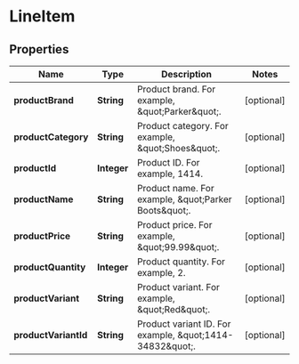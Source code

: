 

# LineItem

## Properties

Name | Type | Description | Notes
------------ | ------------- | ------------- | -------------
**productBrand** | **String** | Product brand. For example, \&quot;Parker\&quot;. |  [optional]
**productCategory** | **String** | Product category. For example, \&quot;Shoes\&quot;. |  [optional]
**productId** | **Integer** | Product ID. For example, 1414. |  [optional]
**productName** | **String** | Product name. For example, \&quot;Parker Boots\&quot;. |  [optional]
**productPrice** | **String** | Product price. For example, \&quot;99.99\&quot;. |  [optional]
**productQuantity** | **Integer** | Product quantity. For example, 2. |  [optional]
**productVariant** | **String** | Product variant. For example, \&quot;Red\&quot;. |  [optional]
**productVariantId** | **String** | Product variant ID. For example, \&quot;1414-34832\&quot;. |  [optional]




